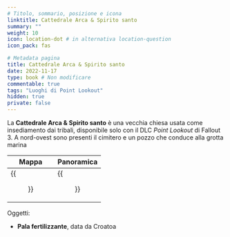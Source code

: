 ```yaml
---
# Titolo, sommario, posizione e icona
linktitle: Cattedrale Arca & Spirito santo
summary: ""
weight: 10
icon: location-dot # in alternativa location-question
icon_pack: fas

# Metadata pagina
title: Cattedrale Arca & Spirito santo
date: 2022-11-17
type: book # Non modificare
commentable: true
tags: "Luoghi di Point Lookout"
hidden: true
private: false 
---
```


<div class="fo3">


La **Cattedrale Arca & Spirito santo** è una vecchia chiesa usata come insediamento dai tribali, disponibile solo con il DLC *Point Lookout* di Fallout 3.
A nord-ovest sono presenti il cimitero e un pozzo che conduce alla grotta marina

| Mappa                      | Panoramica                       |
| -------------------------- | -------------------------------- |
| {{<figure src="fo3/AD_Cathedral_loc.webp">}}| {{<figure src="fo3/Ark_and_Dove_Cathedral.webp">}}|


Oggetti:
- **Pala fertilizzante**, data da Croatoa

</div>
